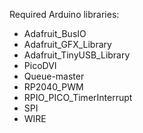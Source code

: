 Required Arduino libraries:
- Adafruit_BusIO
- Adafruit_GFX_Library
- Adafruit_TinyUSB_Library
- PicoDVI
- Queue-master
- RP2040_PWM
- RPIO_PICO_TimerInterrupt
- SPI
- WIRE
